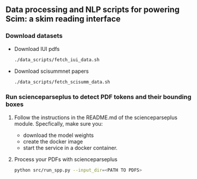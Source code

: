 ## Data processing and NLP scripts for powering Scim: a skim reading interface

### Download datasets
- Download IUI pdfs

    ```bash
    ./data_scripts/fetch_iui_data.sh
    ```

- Download scisummnet papers

    ```bash
    ./data_scripts/fetch_scisumm_data.sh
    ```

### Run scienceparseplus to detect PDF tokens and their bounding boxes

1. Follow the instructions in the README.md of the scienceparseplus module. Specfically, make sure you:
    - download the model weights
    - create the docker image
    - start the service in a docker container.
2. Process your PDFs with scienceparseplus

    ```bash
    python src/run_spp.py --input_dir=<PATH TO PDFS>
    ```
